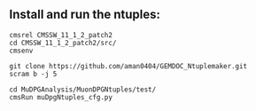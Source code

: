 ## Install and run the ntuples:

```
cmsrel CMSSW_11_1_2_patch2
cd CMSSW_11_1_2_patch2/src/
cmsenv

git clone https://github.com/aman0404/GEMDOC_Ntuplemaker.git
scram b -j 5

cd MuDPGAnalysis/MuonDPGNtuples/test/
cmsRun muDpgNtuples_cfg.py
```
